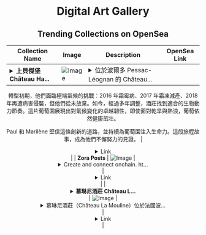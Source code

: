 <div align="center">

# Digital Art Gallery

## Trending Collections on OpenSea

| Collection Name                       | Image                                                                                     | Description                       | OpenSea Link                                                                                          |
|---------------------------------------|-------------------------------------------------------------------------------------------|-----------------------------------|--------------------------------------------------------------------------------------------------------|
| **<details><summary>上貝傑堡 Château Ha...</summary>上貝傑堡 Château Haut-Bergey</details>** | ![Image](https://i.seadn.io/s/raw/files/10397ea16fd8ab7c2d93b989fd79b564.png?w=500&auto=format?w=200&auto=format) | <details><summary>位於波爾多 Pessac-Léognan 的 Château...</summary>位於波爾多 Pessac-Léognan 的 Château Haut-Bergey，是一座富有創意靈魂的家族酒莊。現任莊主 Paul Garcin 曾是電影界的藝術家，2014 年與妻子 Marilène 接手家族事業，果斷將酒莊轉型為生物動力法酒莊。經過多年的努力，他們在 2018 年獲得歐盟有機與 Demeter 認證，並成為 Pessac-Léognan 首家生物動力認證酒莊。

轉型初期，他們面臨極端氣候的挑戰：2016 年霜霉病、2017 年霜凍減產、2018 年再遭病害侵襲，但他們從未放棄。如今，經過多年調整，酒莊找到適合的生物動力節奏。這片葡萄園展現出對氣候變化的卓越韌性，即使面對乾旱與熱浪，葡萄依然健康茁壯。

Paul 和 Marilène 堅信這條創新的道路，並持續為葡萄園注入生命力。這段旅程故事，成為他們不懈努力的見證。</details> | <details><summary>Link</summary>[上貝傑堡 Château Haut-Bergey](https://opensea.io/collection/shang-bei-jie-bao-chateau-haut-bergey)</details> |
| **Zora Posts** | ![Image](https://i.seadn.io/s/raw/files/65cda6144f0088aae58476ce2446a3ea.jpg?w=500&auto=format?w=200&auto=format) | <details><summary>Create and connect onchain. ht...</summary>Create and connect onchain. https://zora.co</details> | <details><summary>Link</summary>[Zora Posts](https://opensea.io/collection/zora-posts-20093)</details> |
| **<details><summary>慕琳尼酒莊 Château L...</summary>慕琳尼酒莊 Château La Mouline</details>** | ![Image](https://i.seadn.io/s/raw/files/562e17d4e117e4e17a826f3e434c7b30.png?w=500&auto=format?w=200&auto=format) | <details><summary>慕琳尼酒莊（Château La Mouline）位於法國波...</summary>慕琳尼酒莊（Château La Mouline）位於法國波爾多梅多克產區，是梅多克優等士族名莊（Crus Bourgeois Supérieur）的一員，在 2012 年中級酒莊聯盟名單中榜上有名。

Château La Mouline 過往一直都走循規蹈矩路線，直到近年由家族中的克里斯托夫（Jean-Christophe Coubris）接手。克里斯托夫本業是個律師，而且是法國鼎鼎有名專注於醫療損害案件的明星律師，報章雜誌總有他的身影，尤其是他在著名的 Mediator 藥物訴訟案中，打敗了藥廠賽爾維爾實驗室（Servier Laboratories），成功為 3500 名受害者發聲且贏得官司。這起案件被認為是醫藥企業需要咎責的重要里程碑。

克里斯托夫接下家族酒莊後，在酒莊上投入了不少心力，帶領 Château La Mouline 開啟了全新篇章，推出了「風之樂章紅酒」系列，這款酒以低溫自然發酵和無硫釀造為特色，並保留了新鮮的紅莓香氣，避免過度萃取單寧。

目前酒莊擁有 22 公頃的葡萄園，種植主要以 Cabernet sauvignon（57%）和 Cabernet Franc（40%）為主，葡萄樹平均樹齡為 30 年。酒莊的釀酒過程使用溫控不銹鋼發酵槽，並在 30% 新的法國橡木桶中熟成 12 個月，精心釀造每一瓶酒。</details> | <details><summary>Link</summary>[慕琳尼酒莊 Château La Mouline](https://opensea.io/collection/mu-lin-ni-jiu-zhuang-chateau-la-mouline)</details> |

</div>